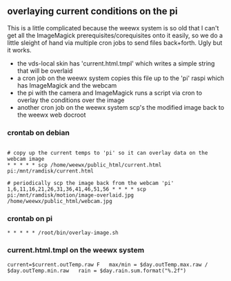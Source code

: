 
## overlaying current conditions on the pi

This is a little complicated because the weewx system is so old that I can't get all the ImageMagick prerequisites/corequisites onto it easily, so we do a little sleight of hand via multiple cron jobs to send files back+forth.  Ugly but it works.

* the vds-local skin has 'current.html.tmpl' which writes a simple string that will be overlaid
* a cron job on the weewx system copies this file up to the 'pi' raspi which has ImageMagick and the webcam
* the pi with the camera and ImageMagick runs a script via cron to overlay the conditions over the image
* another cron job on the weewx system scp's the modified image back to the weewx web docroot

### crontab on debian

```

# copy up the current temps to 'pi' so it can overlay data on the webcam image
* * * * * scp /home/weewx/public_html/current.html pi:/mnt/ramdisk/current.html

# periodically scp the image back from the webcam 'pi'
1,6,11,16,21,26,31,36,41,46,51,56 * * * * scp pi:/mnt/ramdisk/motion/image-overlaid.jpg /home/weewx/public_html/webcam.jpg

```

### crontab on pi

```
* * * * * /root/bin/overlay-image.sh
```

### current.html.tmpl on the weewx system
```
current=$current.outTemp.raw F   max/min = $day.outTemp.max.raw / $day.outTemp.min.raw   rain = $day.rain.sum.format("%.2f")
```

